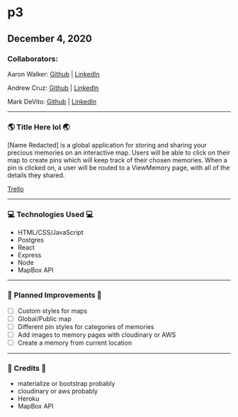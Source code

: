 # p3

## December 4, 2020

### Collaborators:

Aaron Walker: [Github](https://github.com/ItinerantMonolith) | [LinkedIn]()

Andrew Cruz: [Github](https://github.com/ajdat10) | [LinkedIn](https://www.linkedin.com/in/andrew-j-cruz/)

Mark DeVito: [Github](https://github.com/markdv123) | [LinkedIn](https://www.linkedin.com/in/markdv123/)

***

### :earth_americas: Title Here lol :earth_asia:

[Name Redacted] is a global application for storing and sharing your precious memories on an interactive map. Users will be able to click on their map to create pins which will keep track of their chosen memories. When a pin is clicked on, a user will be routed to a ViewMemory page, with all of the details they shared.

[Trello](https://trello.com/b/QEtAsDHy/project3-the-unnamed)
***

### :computer: Technologies Used :computer:

* HTML/CSS/JavaScript
* Postgres
* React
* Express
* Node
* MapBox API
***

### :memo: Planned Improvements :memo:
- [ ] Custom styles for maps
- [ ] Global/Public map
- [ ] Different pin styles for categories of memories
- [ ] Add images to memory pages with cloudinary or AWS
- [ ] Create a memory from current location
***

### :movie_camera: Credits :movie_camera:
* materialize or bootstrap probably
* cloudinary or aws probably
* Heroku
* MapBox API
